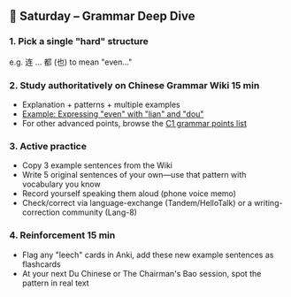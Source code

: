 ## 📖 Saturday – Grammar Deep Dive

### 1. Pick a single "hard" structure
e.g. 连 … 都 (也) to mean "even…"

### 2. Study authoritatively on Chinese Grammar Wiki  15 min
- Explanation + patterns + multiple examples
- [Example: Expressing "even" with "lian" and "dou"](https://resources.allsetlearning.com/chinese/grammar/expressing_%22even%22_with_%22lian%22_and_%22dou%22)
- For other advanced points, browse the [C1 grammar points list](https://resources.allsetlearning.com/chinese/grammar/C1_grammar_points)

### 3. Active practice
- Copy 3 example sentences from the Wiki
- Write 5 original sentences of your own—use that pattern with vocabulary you know
- Record yourself speaking them aloud (phone voice memo)
- Check/correct via language-exchange (Tandem/HelloTalk) or a writing-correction community (Lang-8)

### 4. Reinforcement 15 min
- Flag any "leech" cards in Anki, add these new example sentences as flashcards
- At your next Du Chinese or The Chairman's Bao session, spot the pattern in real text